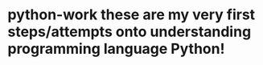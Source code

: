 # python-work these are my very first steps/attempts onto understanding programming language Python!
